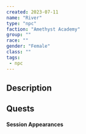 ```yaml
---
created: 2023-07-11
name: "River"
type: "npc"
faction: "Amethyst Academy"
group: ""
race: ""
gender: "Female"
class: ""
tags:
 - npc
---
```

## Description


## Quests
<!-- QueryToSerialize: TASK FROM "DND - Drakkenheim/Quests" WHERE !completed AND contains(outlinks, [[River]]) -->

#### Session Appearances
<!-- QueryToSerialize: LIST FROM [[River]] WHERE file.folder = "DND - Drakkenheim/Sessions" -->



